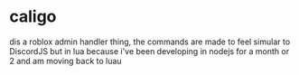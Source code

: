 # caligo
dis a roblox admin handler thing, the commands are made to feel simular to DiscordJS but in lua because i've been developing in nodejs for a month or 2 and am moving back to luau
